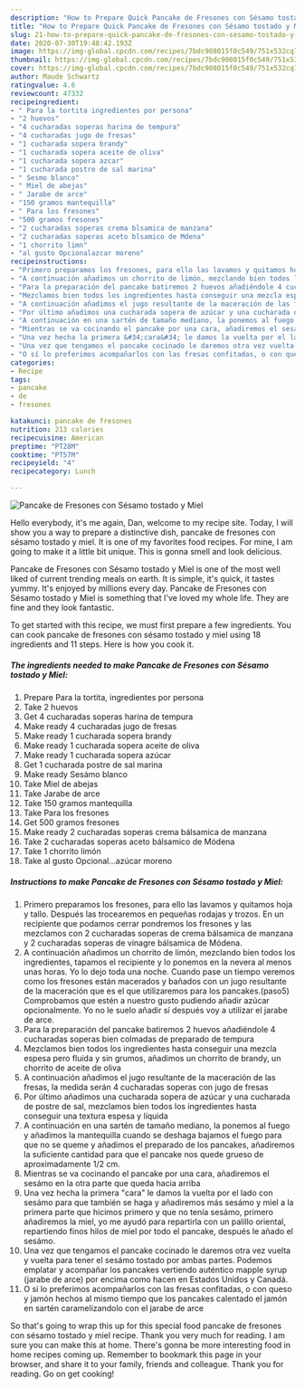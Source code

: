 ```yaml
---
description: "How to Prepare Quick Pancake de Fresones con Sésamo tostado y Miel"
title: "How to Prepare Quick Pancake de Fresones con Sésamo tostado y Miel"
slug: 21-how-to-prepare-quick-pancake-de-fresones-con-sesamo-tostado-y-miel
date: 2020-07-30T19:48:42.193Z
image: https://img-global.cpcdn.com/recipes/7bdc908015f0c549/751x532cq70/pancake-de-fresones-con-sesamo-tostado-y-miel-foto-principal.jpg
thumbnail: https://img-global.cpcdn.com/recipes/7bdc908015f0c549/751x532cq70/pancake-de-fresones-con-sesamo-tostado-y-miel-foto-principal.jpg
cover: https://img-global.cpcdn.com/recipes/7bdc908015f0c549/751x532cq70/pancake-de-fresones-con-sesamo-tostado-y-miel-foto-principal.jpg
author: Maude Schwartz
ratingvalue: 4.6
reviewcount: 47332
recipeingredient:
- " Para la tortita ingredientes por persona"
- "2 huevos"
- "4 cucharadas soperas harina de tempura"
- "4 cucharadas jugo de fresas"
- "1 cucharada sopera brandy"
- "1 cucharada sopera aceite de oliva"
- "1 cucharada sopera azcar"
- "1 cucharada postre de sal marina"
- " Sesmo blanco"
- " Miel de abejas"
- " Jarabe de arce"
- "150 gramos mantequilla"
- " Para los fresones"
- "500 gramos fresones"
- "2 cucharadas soperas crema blsamica de manzana"
- "2 cucharadas soperas aceto blsamico de Mdena"
- "1 chorrito limn"
- "al gusto Opcionalazcar moreno"
recipeinstructions:
- "Primero preparamos los fresones, para ello las lavamos y quitamos hoja y tallo. Después las trocearemos en pequeñas rodajas y trozos. En un recipiente que podamos cerrar pondremos los fresones y las mezclamos con 2 cucharadas soperas de crema bálsamica de manzana y 2 cucharadas soperas de vinagre bálsamica de Módena."
- "A continuación añadimos un chorrito de limón, mezclando bien todos los ingredientes, tapamos el recipiente y lo ponemos en la nevera al menos unas horas. Yo lo dejo toda una noche. Cuando pase un tiempo veremos como los fresones están macerados y bañados con un jugo resultante de la maceración que es el que utilizaremos para los pancakes.(paso5) Comprobamos que estén a nuestro gusto pudiendo añadir azúcar opcionalmente. Yo no le suelo añadir sí después voy a utilizar el jarabe de arce."
- "Para la preparación del pancake batiremos 2 huevos añadiéndole 4 cucharadas soperas bien colmadas de preparado de tempura"
- "Mezclamos bien todos los ingredientes hasta conseguir una mezcla espesa pero fluida y sin grumos, añadimos un chorrito de brandy, un chorrito de aceite de oliva"
- "A continuación añadimos el jugo resultante de la maceración de las fresas, la medida serán 4 cucharadas soperas con jugo de fresas"
- "Por último añadimos una cucharada sopera de azúcar y una cucharada de postre de sal, mezclamos bien todos los ingredientes hasta conseguir una textura espesa y líquida"
- "A continuación en una sartén de tamaño mediano, la ponemos al fuego y añadimos la mantequilla cuando se deshaga bajamos el fuego para que no se queme y añadimos el preparado de los pancakes, añadiremos la suficiente cantidad para que el pancake nos quede grueso de aproximadamente 1/2 cm."
- "Mientras se va cocinando el pancake por una cara, añadiremos el sesámo en la otra parte que queda hacia arriba"
- "Una vez hecha la primera &#34;cara&#34; le damos la vuelta por el lado con sesámo para que también se haga y añadiremos más sesámo y miel a la primera parte que hicimos primero y que no tenía sesámo, primero añadiremos la miel, yo me ayudó para repartirla con un palillo oriental, repartiendo finos hilos de miel por todo el pancake, después le añado el sesámo."
- "Una vez que tengamos el pancake cocinado le daremos otra vez vuelta y vuelta para tener el sesámo tostado por ambas partes. Podemos emplatar y acompañar los pancakes vertiendo auténtico mapple syrup (jarabe de arce) por encima como hacen en Estados Unidos y Canadá."
- "O sí lo preferimos acompañarlos con las fresas confitadas, o con queso y jamón hechos al mismo tiempo que los pancakes calentado el jamón en sartén caramelizandolo con el jarabe de arce"
categories:
- Recipe
tags:
- pancake
- de
- fresones

katakunci: pancake de fresones 
nutrition: 213 calories
recipecuisine: American
preptime: "PT28M"
cooktime: "PT57M"
recipeyield: "4"
recipecategory: Lunch

---
```



![Pancake de Fresones con Sésamo tostado y Miel](https://img-global.cpcdn.com/recipes/7bdc908015f0c549/751x532cq70/pancake-de-fresones-con-sesamo-tostado-y-miel-foto-principal.jpg)

Hello everybody, it's me again, Dan, welcome to my recipe site. Today, I will show you a way to prepare a distinctive dish, pancake de fresones con sésamo tostado y miel. It is one of my favorites food recipes. For mine, I am going to make it a little bit unique. This is gonna smell and look delicious.



Pancake de Fresones con Sésamo tostado y Miel is one of the most well liked of current trending meals on earth. It is simple, it's quick, it tastes yummy. It's enjoyed by millions every day. Pancake de Fresones con Sésamo tostado y Miel is something that I've loved my whole life. They are fine and they look fantastic.


To get started with this recipe, we must first prepare a few ingredients. You can cook pancake de fresones con sésamo tostado y miel using 18 ingredients and 11 steps. Here is how you cook it.

<!--inarticleads1-->

##### The ingredients needed to make Pancake de Fresones con Sésamo tostado y Miel:

1. Prepare  Para la tortita, ingredientes por persona
1. Take 2 huevos
1. Get 4 cucharadas soperas harina de tempura
1. Make ready 4 cucharadas jugo de fresas
1. Make ready 1 cucharada sopera brandy
1. Make ready 1 cucharada sopera aceite de oliva
1. Make ready 1 cucharada sopera azúcar
1. Get 1 cucharada postre de sal marina
1. Make ready  Sesámo blanco
1. Take  Miel de abejas
1. Take  Jarabe de arce
1. Take 150 gramos mantequilla
1. Take  Para los fresones
1. Get 500 gramos fresones
1. Make ready 2 cucharadas soperas crema bálsamica de manzana
1. Take 2 cucharadas soperas aceto bálsamico de Módena
1. Take 1 chorrito limón
1. Take al gusto Opcional...azúcar moreno




<!--inarticleads2-->

##### Instructions to make Pancake de Fresones con Sésamo tostado y Miel:

1. Primero preparamos los fresones, para ello las lavamos y quitamos hoja y tallo. Después las trocearemos en pequeñas rodajas y trozos. En un recipiente que podamos cerrar pondremos los fresones y las mezclamos con 2 cucharadas soperas de crema bálsamica de manzana y 2 cucharadas soperas de vinagre bálsamica de Módena.
1. A continuación añadimos un chorrito de limón, mezclando bien todos los ingredientes, tapamos el recipiente y lo ponemos en la nevera al menos unas horas. Yo lo dejo toda una noche. Cuando pase un tiempo veremos como los fresones están macerados y bañados con un jugo resultante de la maceración que es el que utilizaremos para los pancakes.(paso5) Comprobamos que estén a nuestro gusto pudiendo añadir azúcar opcionalmente. Yo no le suelo añadir sí después voy a utilizar el jarabe de arce.
1. Para la preparación del pancake batiremos 2 huevos añadiéndole 4 cucharadas soperas bien colmadas de preparado de tempura
1. Mezclamos bien todos los ingredientes hasta conseguir una mezcla espesa pero fluida y sin grumos, añadimos un chorrito de brandy, un chorrito de aceite de oliva
1. A continuación añadimos el jugo resultante de la maceración de las fresas, la medida serán 4 cucharadas soperas con jugo de fresas
1. Por último añadimos una cucharada sopera de azúcar y una cucharada de postre de sal, mezclamos bien todos los ingredientes hasta conseguir una textura espesa y líquida
1. A continuación en una sartén de tamaño mediano, la ponemos al fuego y añadimos la mantequilla cuando se deshaga bajamos el fuego para que no se queme y añadimos el preparado de los pancakes, añadiremos la suficiente cantidad para que el pancake nos quede grueso de aproximadamente 1/2 cm.
1. Mientras se va cocinando el pancake por una cara, añadiremos el sesámo en la otra parte que queda hacia arriba
1. Una vez hecha la primera &#34;cara&#34; le damos la vuelta por el lado con sesámo para que también se haga y añadiremos más sesámo y miel a la primera parte que hicimos primero y que no tenía sesámo, primero añadiremos la miel, yo me ayudó para repartirla con un palillo oriental, repartiendo finos hilos de miel por todo el pancake, después le añado el sesámo.
1. Una vez que tengamos el pancake cocinado le daremos otra vez vuelta y vuelta para tener el sesámo tostado por ambas partes. Podemos emplatar y acompañar los pancakes vertiendo auténtico mapple syrup (jarabe de arce) por encima como hacen en Estados Unidos y Canadá.
1. O sí lo preferimos acompañarlos con las fresas confitadas, o con queso y jamón hechos al mismo tiempo que los pancakes calentado el jamón en sartén caramelizandolo con el jarabe de arce




So that's going to wrap this up for this special food pancake de fresones con sésamo tostado y miel recipe. Thank you very much for reading. I am sure you can make this at home. There's gonna be more interesting food in home recipes coming up. Remember to bookmark this page in your browser, and share it to your family, friends and colleague. Thank you for reading. Go on get cooking!
